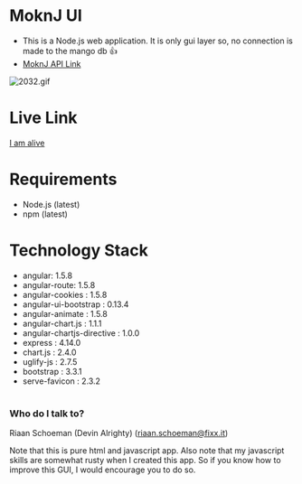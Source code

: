 # MoknJ UI #
* This is a Node.js web application. It is only gui layer so, no connection is made to the mango db :+1: 
* [MoknJ API Link](https://bitbucket.org/fixxitprofessionalservices/moknjapi)

![2032.gif](https://bitbucket.org/repo/Ak89LL/images/1615879524-2032.gif)

# Live Link #
[I am alive](assetmanagergui-fixxhr.rhcloud.com)

# Requirements #
* Node.js (latest)
* npm (latest)

# Technology Stack #
* angular: 1.5.8 
* angular-route: 1.5.8 
* angular-cookies : 1.5.8 
* angular-ui-bootstrap : 0.13.4 
* angular-animate : 1.5.8 
* angular-chart.js : 1.1.1 
* angular-chartjs-directive : 1.0.0 
* express : 4.14.0 
* chart.js : 2.4.0 
* uglify-js : 2.7.5 
* bootstrap : 3.3.1 
* serve-favicon : 2.3.2 


#  #
### Who do I talk to? ###
Riaan Schoeman (Devin Alrighty) (riaan.schoeman@fixx.it)

Note that this is pure html and javascript app. Also note that my javascript skills are somewhat rusty when I created this app. So if you know how to improve this GUI, I would encourage you to do so.